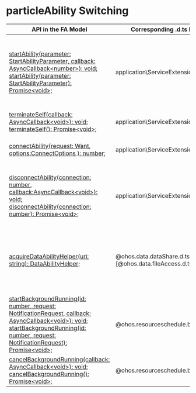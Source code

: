 # particleAbility Switching


| API in the FA Model| Corresponding .d.ts File in the Stage Model| Corresponding API in the Stage Model|
| -------- | -------- | -------- |
| [startAbility(parameter: StartAbilityParameter, callback: AsyncCallback&lt;number&gt;): void;](../reference/apis-ability-kit/js-apis-ability-particleAbility.md#particleabilitystartability)<br>[startAbility(parameter: StartAbilityParameter): Promise&lt;void&gt;;](../reference/apis-ability-kit/js-apis-ability-particleAbility.md#particleabilitystartability-1) | application\ServiceExtensionContext.d.ts | [startAbility(want: Want, callback: AsyncCallback&lt;void&gt;): void;](../reference/apis-ability-kit/js-apis-inner-application-serviceExtensionContext-sys.md#serviceextensioncontextstartability)<br>[startAbility(want: Want, options: StartOptions, callback: AsyncCallback&lt;void&gt;): void;](../reference/apis-ability-kit/js-apis-inner-application-serviceExtensionContext-sys.md#serviceextensioncontextstartability-2)<br>[startAbility(want: Want, options?: StartOptions): Promise&lt;void&gt;;](../reference/apis-ability-kit/js-apis-inner-application-serviceExtensionContext-sys.md#serviceextensioncontextstartability-1)<br>[startServiceExtensionAbility(want: Want, callback: AsyncCallback&lt;void&gt;): void;](../reference/apis-ability-kit/js-apis-inner-application-serviceExtensionContext-sys.md#serviceextensioncontextstartserviceextensionability)<br>[startServiceExtensionAbility(want: Want): Promise&lt;void&gt;;](../reference/apis-ability-kit/js-apis-inner-application-serviceExtensionContext-sys.md#serviceextensioncontextstartserviceextensionability-1) |
| [terminateSelf(callback: AsyncCallback&lt;void&gt;): void;](../reference/apis-ability-kit/js-apis-ability-particleAbility.md#particleabilityterminateself)<br>[terminateSelf(): Promise&lt;void&gt;;](../reference/apis-ability-kit/js-apis-ability-particleAbility.md#particleabilityterminateself-1) | application\ServiceExtensionContext.d.ts | [terminateSelf(callback: AsyncCallback&lt;void&gt;): void;](../reference/apis-ability-kit/js-apis-inner-application-serviceExtensionContext-sys.md#serviceextensioncontextterminateself)<br>[terminateSelf(): Promise&lt;void&gt;;](../reference/apis-ability-kit/js-apis-inner-application-serviceExtensionContext-sys.md#serviceextensioncontextterminateself-1) |
| [connectAbility(request: Want, options:ConnectOptions ): number;](../reference/apis-ability-kit/js-apis-ability-particleAbility.md#particleabilityconnectability) | application\ServiceExtensionContext.d.ts | [connectAbility(want: Want, options: ConnectOptions): number;](../reference/apis-ability-kit/js-apis-inner-application-serviceExtensionContext-sys.md#serviceextensioncontextconnectserviceextensionability)<br>[connectServiceExtensionAbility(want: Want, options: ConnectOptions): number;](../reference/apis-ability-kit/js-apis-inner-application-serviceExtensionContext-sys.md#serviceextensioncontextconnectserviceextensionability) |
| [disconnectAbility(connection: number, callback:AsyncCallback&lt;void&gt;): void;](../reference/apis-ability-kit/js-apis-ability-particleAbility.md#particleabilitydisconnectability)<br>[disconnectAbility(connection: number): Promise&lt;void&gt;;](../reference/apis-ability-kit/js-apis-ability-particleAbility.md#particleabilitydisconnectability-1) | application\ServiceExtensionContext.d.ts | [disconnectAbility(connection: number, callback:AsyncCallback&lt;void&gt;): void; ](../reference/apis-ability-kit/js-apis-inner-application-serviceExtensionContext-sys.md#serviceextensioncontextdisconnectserviceextensionability)<br>[disconnectAbility(connection: number): Promise&lt;void&gt;;](../reference/apis-ability-kit/js-apis-inner-application-serviceExtensionContext-sys.md#serviceextensioncontextdisconnectserviceextensionability-1)<br>[disconnectServiceExtensionAbility(connection: number, callback: AsyncCallback&lt;void&gt;): void;](../reference/apis-ability-kit/js-apis-inner-application-serviceExtensionContext-sys.md#serviceextensioncontextdisconnectserviceextensionability)<br>[disconnectServiceExtensionAbility(connection: number): Promise&lt;void&gt;;](../reference/apis-ability-kit/js-apis-inner-application-serviceExtensionContext-sys.md#serviceextensioncontextdisconnectserviceextensionability-1) |
| [acquireDataAbilityHelper(uri: string): DataAbilityHelper;](../reference/apis-ability-kit/js-apis-ability-particleAbility.md#particleabilityacquiredataabilityhelper) | \@ohos.data.dataShare.d.ts<br>[\@ohos.data.fileAccess.d.ts | [createDataShareHelper(context: Context, uri: string, callback: AsyncCallback&lt;DataShareHelper&gt;): void;](../reference/apis-arkdata/js-apis-data-dataShare-sys.md#datasharecreatedatasharehelper)<br>[createDataShareHelper(context: Context, uri: string): Promise&lt;DataShareHelper&gt;;](../reference/apis-arkdata/js-apis-data-dataShare-sys.md#datasharecreatedatasharehelper-1)<br>[createFileAccessHelper(context: Context): FileAccessHelper;](../reference/apis-core-file-kit/js-apis-fileAccess-sys.md#fileaccesscreatefileaccesshelper-1)<br>[createFileAccessHelper(context: Context, wants: Array&lt;Want&gt;): FileAccessHelper;](../reference/apis-core-file-kit/js-apis-fileAccess-sys.md#fileaccesscreatefileaccesshelper) |
| [startBackgroundRunning(id: number, request: NotificationRequest, callback: AsyncCallback&lt;void&gt;): void;](../reference/apis-ability-kit/js-apis-ability-particleAbility.md#particleabilitystartbackgroundrunningdeprecated)<br>[startBackgroundRunning(id: number, request: NotificationRequest): Promise&lt;void&gt;;](../reference/apis-ability-kit/js-apis-ability-particleAbility.md#particleabilitystartbackgroundrunningdeprecated-1) | \@ohos.resourceschedule.backgroundTaskManager.d.ts | [startBackgroundRunning(context: Context, bgMode: BackgroundMode, wantAgent: WantAgent, callback: AsyncCallback): void;](../reference/apis-backgroundtasks-kit/js-apis-resourceschedule-backgroundTaskManager.md#backgroundtaskmanagerstartbackgroundrunning)<br>[startBackgroundRunning(context: Context, bgMode: BackgroundMode, wantAgent: WantAgent): Promise&lt;void&gt;;](../reference/apis-backgroundtasks-kit/js-apis-resourceschedule-backgroundTaskManager.md#backgroundtaskmanagerstartbackgroundrunning-1) |
| [cancelBackgroundRunning(callback: AsyncCallback&lt;void&gt;): void;](../reference/apis-ability-kit/js-apis-ability-particleAbility.md#particleabilitycancelbackgroundrunningdeprecated)<br>[cancelBackgroundRunning(): Promise&lt;void&gt;;](../reference/apis-ability-kit/js-apis-ability-particleAbility.md#particleabilitycancelbackgroundrunningdeprecated-1) | \@ohos.resourceschedule.backgroundTaskManager.d.ts | [stopBackgroundRunning(context: Context, callback: AsyncCallback): void;](../reference/apis-backgroundtasks-kit/js-apis-resourceschedule-backgroundTaskManager.md#backgroundtaskmanagerstopbackgroundrunning)<br>[stopBackgroundRunning(context: Context): Promise&lt;void&gt;;](../reference/apis-backgroundtasks-kit/js-apis-resourceschedule-backgroundTaskManager.md#backgroundtaskmanagerstopbackgroundrunning-1) |

 <!--no_check--> 
